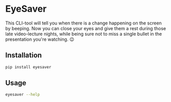 # EyeSaver

This CLI-tool will tell you when there is a change happening on the screen by beeping. Now you can close your eyes and give them a rest during those late video-lecture nights, while being sure not to miss a single bullet in the presentation you're watching. 😉

## Installation

```bash
pip install eyesaver
```

## Usage

```bash
eyesaver --help
```
